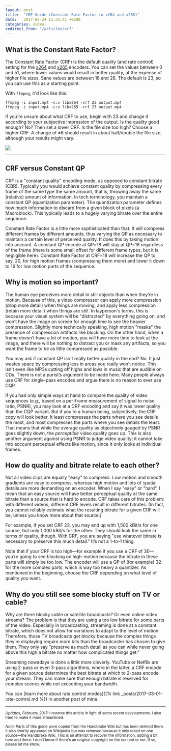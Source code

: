 ```yaml
---
layout: post
title:  "CRF Guide (Constant Rate Factor in x264 and x265)"
date:   2017-02-24 11:31:41 +0100
categories: video
redirect_from: "/articles/crf"
---
```


## What is the Constant Rate Factor?

The Constant Rate Factor (CRF) is the default quality (and rate control) setting for the [x264](http://www.videolan.org/developers/x264.html) and [x265](http://x265.org/) encoders. You can set the values between 0 and 51, where lower values would result in better quality, at the expense of higher file sizes. Sane values are between 18 and 28. The default is 23, so you can use this as a starting point.

With `ffmpeg`, it'd look like this:

    ffmpeg -i input.mp4 -c:v libx264 -crf 23 output.mp4
    ffmpeg -i input.mp4 -c:v libx265 -crf 23 output.mp4

If you're unsure about what CRF to use, begin with 23 and change it according to your subjective impression of the output. Is the quality good enough? No? Then set a lower CRF. Is the file size too high? Choose a higher CRF. A change of ±6 should result in about half/double the file size, although your results might vary.

![](http://i.imgur.com/6qbC1V4.png)

-----

## CRF versus Constant QP

CRF is a "constant quality" encoding mode, as opposed to constant bitrate (CBR). Typically you would achieve constant quality by compressing every frame of the same type the same amount, that is, throwing away the same (relative) amount of information. In tech terminology, you maintain a constant QP (quantization parameter). The quantization parameter defines how much information to discard from a given block of pixels (a Macroblock). This typically leads to a hugely varying bitrate over the entire sequence.

Constant Rate Factor is a little more sophisticated than that. It will compress different frames by different amounts, thus varying the QP as necessary to maintain a certain level of perceived quality. It does this by taking motion into account. A constant QP encode at QP=18 will stay at QP=18 regardless of the frame (there is some small offset for different frame types, but it is negligible here). Constant Rate Factor at CRF=18 will increase the QP to, say, 20, for high motion frames (compressing them more) and lower it down to 16 for low motion parts of the sequence.

## Why is motion so important?

The human eye perceives more detail in still objects than when they’re in motion. Because of this, a video compressor can apply more compression (drop more detail) when things are moving, and apply less compression (retain more detail) when things are still. In layperson's terms, this is because your visual system will be "distracted" by everything going on, and won’t have the image on screen for enough time to see the heavier compression. Slightly more technically speaking, high motion "masks" the presence of compression artifacts like blocking. On the other hand, when a frame doesn’t have a lot of motion, you will have more time to look at the image, and there will be nothing to distract you or mask any artifacts, so you want the frame to be as little compressed as possible.

You may ask if constant QP isn't really better quality in the end? No. It just wastes space by compressing less in areas you really won’t notice. This isn’t even like MP3s cutting off highs and lows in music that are audible on CDs. There is not a purist’s argument to be made here. Many people always use CRF for single-pass encodes and argue there is no reason to ever use CQP.

If you had only simple ways at hand to compare the quality of video sequences (e.g., based on a per-frame measurement of signal to noise ratio, PSNR), you may look at a CRF encoding and say it was lower quality than the CQP variant. But if you’re a human being, subjectively, the CRF copy will look better. It least compresses the parts where you see details the most, and most compresses the parts where you see details the least. That means that while the average quality as objectively gauged by PSNR goes slightly down, the _perceptible_ video quality goes up. This is also another argument against using PSNR to judge video quality: it cannot take into account perceptual effects like motion, since it only looks at individual frames.

## How do quality and bitrate relate to each other?

Not all video clips are equally "easy" to compress. Low motion and smooth gradients are easy to compress, whereas high motion and lots of spatial details are more demanding on an encoder. When I say "easy" or "hard", I mean that an easy source will have better perceptual quality at the same bitrate than a source that is hard to encode. CRF takes care of this problem: with different videos, different CRF levels result in different bitrates. (In fact, you cannot reliably estimate what the resulting bitrate for a given CRF will be, unless you know more about that source.)

For example, if you set CRF 23, you may end up with 1,500 kBit/s for one source, but only 1,000 kBit/s for the other. They should look the same in terms of quality, though. With CRF, you are saying "use whatever bitrate is necessary to preserve this much detail." It’s not a 1-to-1 thing.

Note that if your CRF is too high—for example if you use a CRF of 30—you’re going to see blocking on high-motion because the bitrate in these parts will simply be too low. The encoder will use a QP of (for example) 32 for the more complex parts, which is way too heavy a quantizer. As mentioned in the beginning, choose the CRF depending on what level of quality you want.

## Why do you still see some blocky stuff on TV or cable?

Why are there blocky cable or satellite broadcasts? Or even online video streams? The problem is that they are using a too low bitrate for some parts of the video. Especially in broadcasting, streaming is done at a constant bitrate, which does not allow for variations to adapt to the level of motion. Therefore, those TV broadcasts get blocky because the complex things they’re displaying require more bits than the broadcaster has chosen to give them. They only say "preserve as much detail as you can while never going above this high a bitrate no matter how complicated things get."

Streaming nowadays is done a little more cleverly. YouTube or Netflix are using 2-pass or even 3-pass algorithms, where in the latter, a CRF encode for a given source determines the best bitrate at which to 2-pass encode your stream. They can make sure that enough bitrate is reserved for complex scenes while not exceeding your bandwidth.

You can [learn more about rate control modes]({% link _posts/2017-03-01-rate-control.md %}) in another post of mine.

-------

<small>_Updates, February 2017:_ I rewrote this article in light of some recent developments. I also tried to make it more streamlined.</small>

<small>_Note:_ Parts of this guide were copied from the Handbrake Wiki but has been deleted there. It also shortly appeared on Wikipedia but was removed because it only relied on one source—the Handbrake Wiki. This is an attempt to recover the information, adding a bit here and there. I don't know if there's an original copyright on the content or not. If so, please let me know.</small>
